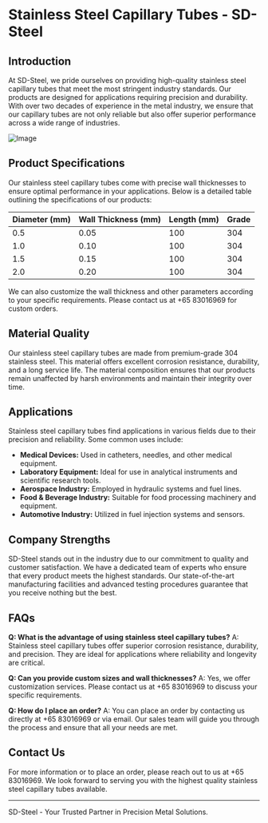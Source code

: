 # Stainless Steel Capillary Tubes - SD-Steel

## Introduction

At SD-Steel, we pride ourselves on providing high-quality stainless steel capillary tubes that meet the most stringent industry standards. Our products are designed for applications requiring precision and durability. With over two decades of experience in the metal industry, we ensure that our capillary tubes are not only reliable but also offer superior performance across a wide range of industries.

![Image](https://github.com/user-attachments/assets/2567258e-e124-4816-932d-1809bd27ef0b)

## Product Specifications

Our stainless steel capillary tubes come with precise wall thicknesses to ensure optimal performance in your applications. Below is a detailed table outlining the specifications of our products:

| Diameter (mm) | Wall Thickness (mm) | Length (mm) | Grade |
|---------------|---------------------|-------------|-------|
| 0.5           | 0.05                | 100         | 304   |
| 1.0           | 0.10                | 100         | 304   |
| 1.5           | 0.15                | 100         | 304   |
| 2.0           | 0.20                | 100         | 304   |

We can also customize the wall thickness and other parameters according to your specific requirements. Please contact us at +65 83016969 for custom orders.

## Material Quality

Our stainless steel capillary tubes are made from premium-grade 304 stainless steel. This material offers excellent corrosion resistance, durability, and a long service life. The material composition ensures that our products remain unaffected by harsh environments and maintain their integrity over time.

## Applications

Stainless steel capillary tubes find applications in various fields due to their precision and reliability. Some common uses include:

- **Medical Devices:** Used in catheters, needles, and other medical equipment.
- **Laboratory Equipment:** Ideal for use in analytical instruments and scientific research tools.
- **Aerospace Industry:** Employed in hydraulic systems and fuel lines.
- **Food & Beverage Industry:** Suitable for food processing machinery and equipment.
- **Automotive Industry:** Utilized in fuel injection systems and sensors.

## Company Strengths

SD-Steel stands out in the industry due to our commitment to quality and customer satisfaction. We have a dedicated team of experts who ensure that every product meets the highest standards. Our state-of-the-art manufacturing facilities and advanced testing procedures guarantee that you receive nothing but the best.

## FAQs

**Q: What is the advantage of using stainless steel capillary tubes?**
A: Stainless steel capillary tubes offer superior corrosion resistance, durability, and precision. They are ideal for applications where reliability and longevity are critical.

**Q: Can you provide custom sizes and wall thicknesses?**
A: Yes, we offer customization services. Please contact us at +65 83016969 to discuss your specific requirements.

**Q: How do I place an order?**
A: You can place an order by contacting us directly at +65 83016969 or via email. Our sales team will guide you through the process and ensure that all your needs are met.

## Contact Us

For more information or to place an order, please reach out to us at +65 83016969. We look forward to serving you with the highest quality stainless steel capillary tubes available.

---

SD-Steel - Your Trusted Partner in Precision Metal Solutions.